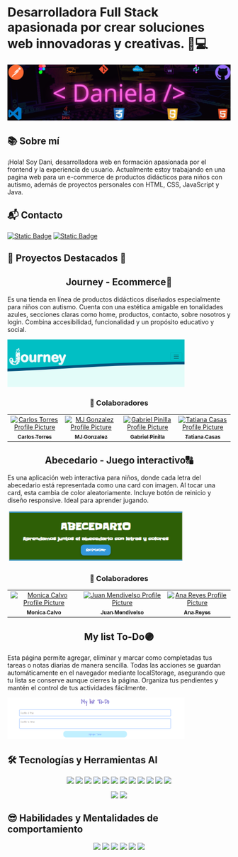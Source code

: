 # Desarrolladora Full Stack apasionada por crear soluciones web innovadoras y creativas. 👩💻
![Frontend](assets/BannerFrontend.png)

## 📚 Sobre mí
¡Hola! Soy Dani, desarrolladora web en formación apasionada por el frontend y la experiencia de usuario. Actualmente estoy trabajando en una pagina web para un e-commerce de productos didácticos para niños con autismo, además de proyectos personales con HTML, CSS, JavaScript y Java.

## 📬 Contacto

[![Static Badge](https://img.shields.io/badge/LinkedIn-b277ec?style=plastic&link=https%3A%2F%2Fwww.linkedin.com%2Fin%2Fdeveloper-daniela-santacruz-frontend%2F)](https://www.linkedin.com/in/developer-daniela-santacruz-frontend/) [![Static Badge](https://img.shields.io/badge/Whatsapp-56d66c?style=plastic&link=https%3A%2F%2Fwa.me%2F573163318698%3Ftext%3DSoy_Daniela_Desarrolladora_Web_Full_Stack)](https://wa.me/573163318698?text=Soy_Daniela_Desarrolladora_Web_Full_Stack)

## 🌟 Proyectos Destacados 🌟

<h2 style="text-align:center;" align="center">Journey - Ecommerce🐋</h2> 

Es una tienda en línea de productos didácticos diseñados especialmente para niños con autismo. Cuenta con una estética amigable en tonalidades azules, secciones claras como home, productos, contacto, sobre nosotros y login. Combina accesibilidad, funcionalidad y un propósito educativo y social.

<a href="https://github.com/httpsmarioooo/ProyectoEcomerce-RR-PA2">
<img src="./assets/BannerJourney.PNG" width=400px>
</a>

<h3 style="text-align:center;" align="center">🤝 Colaboradores</h3> 
<table align="center">
<tr>

<td align="center">
<a href="https://github.com/httpsmarioooo">
<img src="https://avatars.githubusercontent.com/u/111519152?v=4" width="100px;" alt="Carlos Torres Profile Picture"/><br>
<sub>
<b>Carlos Torres</b>
</sub>
</a>
</td>

<td align="center">
<a href="https://github.com/CodingtheMJ">
<img src="https://avatars.githubusercontent.com/u/204398237?v=4" width="100px;" alt="MJ Gonzalez Profile Picture"/><br>
<sub>
<b>MJ Gonzalez</b>
</sub>
</a>
</td>

<td align="center">
<a href="https://github.com/gabriel-pinilla-c">
<img src="https://avatars.githubusercontent.com/u/165109912?v=4" width="100px;" alt="Gabriel Pinilla Profile Picture"/><br>
<sub>
<b>Gabriel Pinilla</b>
</sub>
</a>
</td>

<td align="center">
<a href="https://github.com/Tatiana-Casas">
<img src="https://avatars.githubusercontent.com/u/204398160?v=4" width="100px;" alt="Tatiana Casas Profile Picture"/><br>
<sub>
<b>Tatiana Casas</b>
</sub>
</a>
</td>

</tr>
</table>

<h2 style="text-align:center;" align="center">Abecedario - Juego interactivo🔠</h2>

Es una aplicación web interactiva para niños, donde cada letra del abecedario está representada como una card con imagen. Al tocar una card, esta cambia de color aleatoriamente. Incluye botón de reinicio y diseño responsive. Ideal para aprender jugando.

<a href="https://github.com/DanielleSaint/LaboratorioGrupalHTML-CSS-JS">
<img src="./assets/BannerAbecedario.PNG" width=400px>
</a>

<h3 style="text-align:center;" align="center">🤝 Colaboradores</h3>

<table align="center">
<tr>

<td align="center">
<a href="https://github.com/moniGitliz">
<img src="https://avatars.githubusercontent.com/u/134976586?v=4" width="100px;" alt="Monica Calvo Profile Picture"/><br>
<sub>
<b>Monica Calvo</b>
</sub>
</a>
</td>

<td align="center">
<a href="https://github.com/JuanMendivelsoZuleta">
<img src="https://avatars.githubusercontent.com/u/158604414?v=4" width="100px;" alt="Juan Mendivelso Profile Picture"/><br>
<sub>
<b>Juan Mendivelso</b>
</sub>
</a>
</td>

<td align="center">
<a href="https://github.com/VicR11">
<img src="https://avatars.githubusercontent.com/u/138823766?v=4" width="100px;" alt="Ana Reyes Profile Picture"/><br>
<sub>
<b>Ana Reyes</b>
</sub>
</a>
</td>

</tr>
</table>

<h2 style="text-align:center;" align="center">My list To-Do🟣</h2>

Esta página permite agregar, eliminar y marcar como completadas tus tareas o notas diarias de manera sencilla. Todas las acciones se guardan automáticamente en el navegador mediante localStorage, asegurando que tu lista se conserve aunque cierres la página. Organiza tus pendientes y mantén el control de tus actividades fácilmente.

<a href="https://github.com/DanielleSaint/LabEvents-part2">
<img src="./assets/BannerTo-Do.PNG" width=400px>
</a>

## 🛠 Tecnologías y Herramientas AI

<p align="center">
<img src="https://img.shields.io/badge/HTML5-28ff97?style=flat">
<img src="https://img.shields.io/badge/CSS3-28ffff?style=flat">
<img src="https://img.shields.io/badge/JavaScript-8a28ff?style=flat">
<img src="https://img.shields.io/badge/Bootstrap-2852ff?style=flat">
<img src="https://img.shields.io/badge/Node.js-d528ff?style=flat">
<img src="https://img.shields.io/badge/Java-28aeff?style=flat">
<img src="https://img.shields.io/badge/MongoDB-28ffaa?style=flat">
<img src="https://img.shields.io/badge/Git-ffffff?style=flat">
<img src="https://img.shields.io/badge/GitHub-000000?style=flat">
<img src="https://img.shields.io/badge/Figma-ff0000?style=flat">
<img src="https://img.shields.io/badge/VsCode-ffc100?style=flat">
<img src="https://img.shields.io/badge/intelliJ-d500ff?style=flat">
</p>
<p align="center">
<img src="https://img.shields.io/badge/ChatGPT-0023ff?style=for-the-badge">
<img src="https://img.shields.io/badge/Perplexity-dc00ff?style=for-the-badge">
</p>

## 😎 Habilidades y Mentalidades de comportamiento

<p align="center">
<img src="https://img.shields.io/badge/Creatividad-22fffc?style=plastic">
<img src="https://img.shields.io/badge/Resolucion%20de%20problemas-f0ff33?style=plastic">
<img src="https://img.shields.io/badge/Atenci%C3%B3n%20al%20detalle-4fd36b?style=plastic">
<img src="https://img.shields.io/badge/Trabajo%20en%20equipo-1b5ffb?style=plastic">
<img src="https://img.shields.io/badge/Comunicaci%C3%B3n%20asertiva-df3460?style=plastic">
<img src="https://img.shields.io/badge/Adaptabilidad-904dff?style=plastic">
</p>





